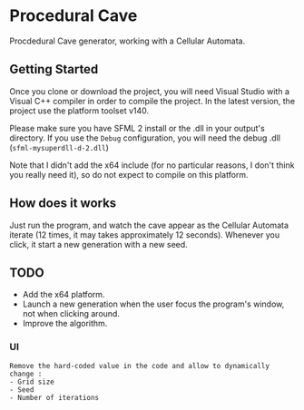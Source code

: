 # Procedural Cave

Procdedural Cave generator, working with a Cellular Automata.

## Getting Started

Once you clone or download the project, you will need Visual Studio with a Visual C++ compiler in order to compile the project. In the latest version, the project use the platform toolset v140.

Please make sure you have SFML 2 install or the .dll in your output's directory.
If you use the `Debug` configuration, you will need the debug .dll (`sfml-mysuperdll-d-2.dll`)

Note that I didn't add the x64 include (for no particular reasons, I don't think you really need it), so do not expect to compile on this platform.

## How does it works

Just run the program, and watch the cave appear as the Cellular Automata iterate (12 times, it may takes approximately 12 seconds).
Whenever you click, it start a new generation with a new seed.

## TODO

 - Add the x64 platform.
 - Launch a new generation when the user focus the program's window, not when clicking around.
 - Improve the algorithm.
 
 ### UI
 	Remove the hard-coded value in the code and allow to dynamically change :
 	- Grid size
 	- Seed
 	- Number of iterations